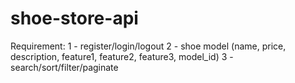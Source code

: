 # shoe-store-api
Requirement:
1 - register/login/logout
2 - shoe model (name, price, description, feature1, feature2, feature3, model_id)
3 - search/sort/filter/paginate

